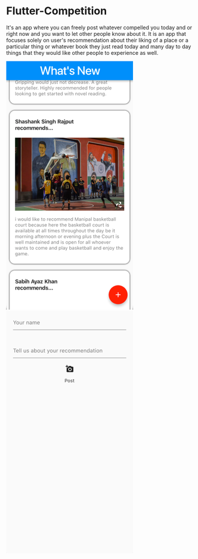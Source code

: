 # Flutter-Competition
It's an app where you can freely post whatever compelled you today and or right now and you want to let other people know about it. It is an app that focuses solely on user's recommendation about their liking of a place or a particular thing or whatever book they just read today and many day to day things that they would like other people to experience as well.

 ![alt text](https://github.com/khansabih/Flutter-Competition/blob/master/Screen%20Shot%202019-04-07%20at%2012.35.35%20AM.png)
 ![alt_text](https://github.com/khansabih/Flutter-Competition/blob/master/Screen%20Shot%202019-04-07%20at%2012.36.05%20AM.png)
